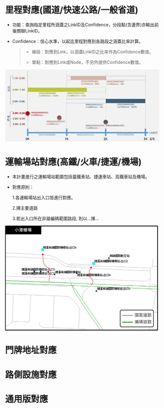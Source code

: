 # 里程對應(國道/快速公路/一般省道)

* 功能：查詢指定里程所涵蓋之LinkID及Confidence，分段點(含邊界)亦輸出前後關聯LinkID。

* Confidence：信心水準，以起迄里程對應到各路段之涵蓋比率計算。

  > * 線段：對應到Link，以涵蓋LinkID之比率作為Confidence數值。
  >
  > * 單點：對應到Link或Node，不另外提供Confidence數值。


![](001.jpg)


# 運輸場站對應(高鐵/火車/捷運/機場)

* 本計畫進行之運輸場站範圍包括臺鐵車站、捷運車站、高鐵車站及機場。

* 對應原則：

  1\.各運輸場站出入口皆進行對應。
  
  2\.擇主要道路
  
  3\.若出入口所在非屬編碼範圍路段, 則以…擇…

![](002.jpg)


# 門牌地址對應

# 路側設施對應

# 通用版對應
